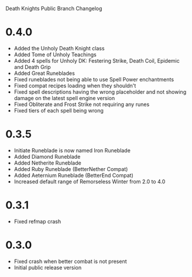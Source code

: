 Death Knights Public Branch Changelog

# 0.4.0
- Added the Unholy Death Knight class
- Added Tome of Unholy Teachings
- Added 4 spells for Unholy DK: Festering Strike, Death Coil, Epidemic and Death Grip
- Added Great Runeblades
- Fixed runeblades not being able to use Spell Power enchantments
- Fixed compat recipes loading when they shouldn't
- Fixed spell descriptions having the wrong placeholder and not showing damage on the latest spell engine version
- Fixed Obliterate and Frost Strike not requiring any runes
- Fixed tiers of each spell being wrong

# 0.3.5
- Initiate Runeblade is now named Iron Runeblade
- Added Diamond Runeblade
- Added Netherite Runeblade
- Added Ruby Runeblade (BetterNether Compat)
- Added Aeternium Runeblade (BetterEnd Compat)
- Increased default range of Remorseless Winter from 2.0 to 4.0

# 0.3.1
- Fixed refmap crash

# 0.3.0
- Fixed crash when better combat is not present
- Initial public release version